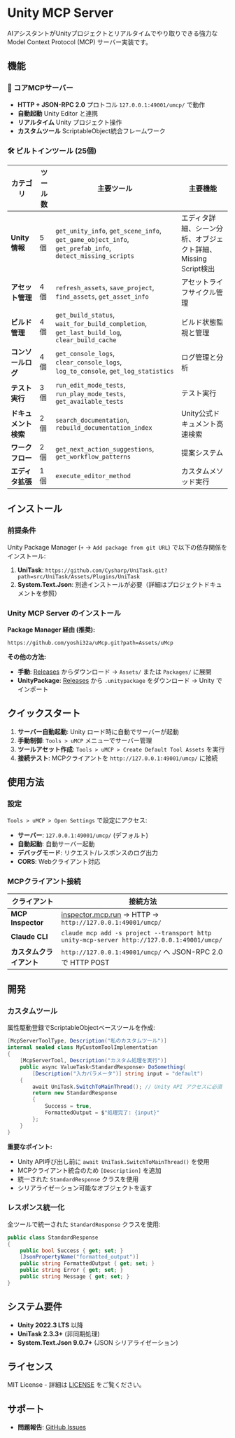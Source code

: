 # Unity MCP Server

AIアシスタントがUnityプロジェクトとリアルタイムでやり取りできる強力なModel Context Protocol (MCP) サーバー実装です。

## 機能

### 🚀 コアMCPサーバー

- **HTTP + JSON-RPC 2.0** プロトコル `127.0.0.1:49001/umcp/` で動作
- **自動起動** Unity Editor と連携
- **リアルタイム** Unity プロジェクト操作
- **カスタムツール** ScriptableObject統合フレームワーク

### 🛠️ ビルトインツール (25個)

| カテゴリ         | ツール数 | 主要ツール                                                                                                                             | 主要機能                                   |
|--------------|------|-----------------------------------------------------------------------------------------------------------------------------------|----------------------------------------|
| **Unity情報**  | 5個   | `get_unity_info`, `get_scene_info`, `get_game_object_info`, `get_prefab_info`, `detect_missing_scripts` | エディタ詳細、シーン分析、オブジェクト詳細、Missing Script検出 |
| **アセット管理**   | 4個   | `refresh_assets`, `save_project`, `find_assets`, `get_asset_info`                                                                 | アセットライフサイクル管理                          |
| **ビルド管理**    | 4個   | `get_build_status`, `wait_for_build_completion`, `get_last_build_log`, `clear_build_cache`                                        | ビルド状態監視と管理                             |
| **コンソールログ**  | 4個   | `get_console_logs`, `clear_console_logs`, `log_to_console`, `get_log_statistics`                                                  | ログ管理と分析                                |
| **テスト実行**    | 3個   | `run_edit_mode_tests`, `run_play_mode_tests`, `get_available_tests`                                                               | テスト実行                                  |
| **ドキュメント検索** | 2個   | `search_documentation`, `rebuild_documentation_index`                                                                             | Unity公式ドキュメント高速検索                      |
| **ワークフロー**   | 2個   | `get_next_action_suggestions`, `get_workflow_patterns`                                                                            | 提案システム                                 |
| **エディタ拡張**   | 1個   | `execute_editor_method`                                                                                                           | カスタムメソッド実行                             |

## インストール

### 前提条件

Unity Package Manager (`+` → `Add package from git URL`) で以下の依存関係をインストール:

1. **UniTask**: `https://github.com/Cysharp/UniTask.git?path=src/UniTask/Assets/Plugins/UniTask`
2. **System.Text.Json**: 別途インストールが必要（詳細はプロジェクトドキュメントを参照）

### Unity MCP Server のインストール

**Package Manager 経由 (推奨):**

```
https://github.com/yoshi32a/uMcp.git?path=Assets/uMcp
```

**その他の方法:**

- **手動**: [Releases](https://github.com/yoshi32a/uMcp/releases) からダウンロード → `Assets/` または `Packages/` に展開
- **UnityPackage**: [Releases](https://github.com/yoshi32a/uMcp/releases) から `.unitypackage` をダウンロード → Unity でインポート

## クイックスタート

1. **サーバー自動起動**: Unity ロード時に自動でサーバーが起動
2. **手動制御**: `Tools > uMCP` メニューでサーバー管理
3. **ツールアセット作成**: `Tools > uMCP > Create Default Tool Assets` を実行
4. **接続テスト**: MCPクライアントを `http://127.0.0.1:49001/umcp/` に接続

## 使用方法

### 設定

`Tools > uMCP > Open Settings` で設定にアクセス:

- **サーバー**: `127.0.0.1:49001/umcp/` (デフォルト)
- **自動起動**: 自動サーバー起動
- **デバッグモード**: リクエスト/レスポンスのログ出力
- **CORS**: Webクライアント対応

### MCPクライアント接続

| クライアント            | 接続方法                                                                                       |
|-------------------|--------------------------------------------------------------------------------------------|
| **MCP Inspector** | [inspector.mcp.run](https://inspector.mcp.run/) → HTTP → `http://127.0.0.1:49001/umcp/`    |
| **Claude CLI**    | `claude mcp add -s project --transport http unity-mcp-server http://127.0.0.1:49001/umcp/` |
| **カスタムクライアント**    | `http://127.0.0.1:49001/umcp/` へ JSON-RPC 2.0 で HTTP POST                                  |

## 開発

### カスタムツール

属性駆動登録でScriptableObjectベースツールを作成:

```csharp
[McpServerToolType, Description("私のカスタムツール")]
internal sealed class MyCustomToolImplementation
{
    [McpServerTool, Description("カスタム処理を実行")]
    public async ValueTask<StandardResponse> DoSomething(
        [Description("入力パラメータ")] string input = "default")
    {
        await UniTask.SwitchToMainThread(); // Unity API アクセスに必須
        return new StandardResponse 
        { 
            Success = true, 
            FormattedOutput = $"処理完了: {input}" 
        };
    }
}
```

**重要なポイント:**

- Unity API呼び出し前に `await UniTask.SwitchToMainThread()` を使用
- MCPクライアント統合のため `[Description]` を追加
- 統一された `StandardResponse` クラスを使用
- シリアライゼーション可能なオブジェクトを返す

### レスポンス統一化

全ツールで統一された `StandardResponse` クラスを使用:

```csharp
public class StandardResponse
{
    public bool Success { get; set; }
    [JsonPropertyName("formatted_output")]
    public string FormattedOutput { get; set; }
    public string Error { get; set; }
    public string Message { get; set; }
}
```

## システム要件

- **Unity 2022.3 LTS** 以降
- **UniTask 2.3.3+** (非同期処理)
- **System.Text.Json 9.0.7+** (JSON シリアライゼーション)

## ライセンス

MIT License - 詳細は [LICENSE](LICENSE) をご覧ください。

## サポート

- **問題報告**: [GitHub Issues](https://github.com/yoshi32a/uMcp/issues)
